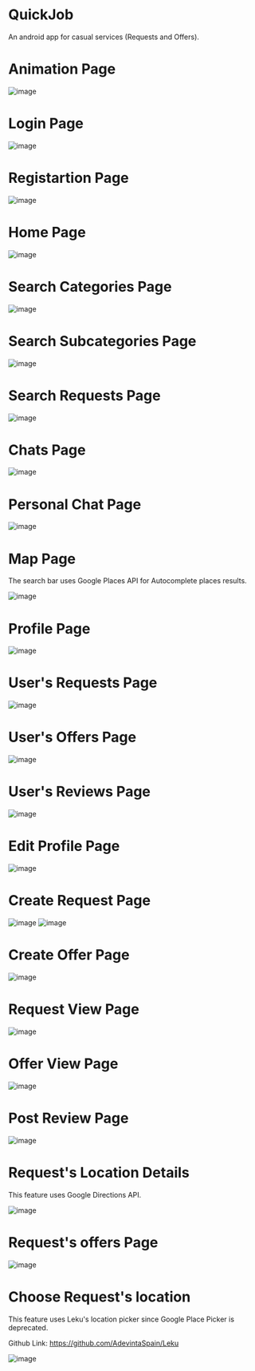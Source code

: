 # QuickJob
An android app for casual services (Requests and Offers).

# Animation Page
![image](https://user-images.githubusercontent.com/55055840/173355035-01ca7be6-af38-4ec8-8021-54d4e6eb055f.png)

# Login Page
![image](https://user-images.githubusercontent.com/55055840/173355053-3eeaf804-a0bf-49ba-aa8f-8c943666e1cf.png)

# Registartion Page
![image](https://user-images.githubusercontent.com/55055840/173355072-6430fe81-34fa-4509-af6a-96ecade3f2d5.png)

# Home Page
![image](https://user-images.githubusercontent.com/55055840/173355084-f460f0ee-7cf1-4cb8-aee0-8f3fe0a7c164.png)

# Search Categories Page
![image](https://user-images.githubusercontent.com/55055840/173355101-62df41bd-895d-4f71-b114-cd5558949c96.png)

# Search Subcategories Page
![image](https://user-images.githubusercontent.com/55055840/173355110-b9a18bb3-3f05-4139-a39b-e4081134418b.png)

# Search Requests Page
![image](https://user-images.githubusercontent.com/55055840/173355127-8d6b5944-0c06-45c8-be38-8670e65c1963.png)

# Chats Page
![image](https://user-images.githubusercontent.com/55055840/173355143-6e5c74a0-3eca-4c30-ad0d-04169dc9a760.png)

# Personal Chat Page
![image](https://user-images.githubusercontent.com/55055840/173355157-b887fade-a86b-454f-a5f8-5aeb1733a68e.png)

# Map Page 
The search bar uses Google Places API for Autocomplete places results.

![image](https://user-images.githubusercontent.com/55055840/173355171-cca01aa1-f234-4f4b-8d4f-168bacd2cf29.png)

# Profile Page
![image](https://user-images.githubusercontent.com/55055840/173355195-97144f28-5e48-43c1-94e0-43d10869e986.png)

# User's Requests Page
![image](https://user-images.githubusercontent.com/55055840/173355212-5f40a287-833a-4492-9988-f2e2544381f8.png)

# User's Offers Page
![image](https://user-images.githubusercontent.com/55055840/173355231-926d251e-c821-4edd-ba1b-db86809f6388.png)

# User's Reviews Page
![image](https://user-images.githubusercontent.com/55055840/173355268-2bfdb1a2-347d-4926-a626-6698c98e8209.png)

# Edit Profile Page
![image](https://user-images.githubusercontent.com/55055840/173355259-214216f4-f357-4a81-b59c-6afc3268ce42.png)

# Create Request Page
![image](https://user-images.githubusercontent.com/55055840/173355333-c2fefc42-7539-4fce-ba8b-6aff47cfc4db.png)
![image](https://user-images.githubusercontent.com/55055840/173355342-c5df36c1-2a05-48db-b115-4d5115df7a4f.png)

# Create Offer Page
![image](https://user-images.githubusercontent.com/55055840/173355370-477abe37-f84e-4a55-85a9-480060a65072.png)

# Request View Page
![image](https://user-images.githubusercontent.com/55055840/173355398-a7090c36-e589-4a5f-95f2-d14aa5afdb98.png)

# Offer View Page
![image](https://user-images.githubusercontent.com/55055840/173355418-a9a458e7-16bb-476a-b566-5352917e6a8c.png)

# Post Review Page
![image](https://user-images.githubusercontent.com/55055840/173355445-5f482eb4-cc9f-4c33-96d2-cebbdceb99ea.png)

# Request's Location Details
This feature uses Google Directions API.

![image](https://user-images.githubusercontent.com/55055840/173355473-8be5a78b-66f9-4de3-8452-19eefc44fa27.png)

# Request's offers Page
![image](https://user-images.githubusercontent.com/55055840/173355788-df17bb30-13db-4fb1-b1d8-e2cc1008e78a.png)

# Choose Request's location
This feature uses Leku's location picker since Google Place Picker is deprecated.

Github Link: https://github.com/AdevintaSpain/Leku

![image](https://user-images.githubusercontent.com/55055840/173355811-5596bcf4-0cd2-41b0-8259-9bee19b4dfbe.png)

